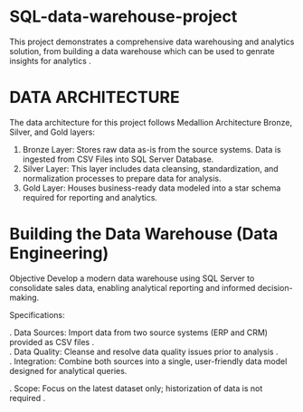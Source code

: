 # SQL-data-warehouse-project
This project demonstrates a comprehensive data warehousing and analytics solution, from building a data warehouse which can be used to genrate insights
for analytics .

# DATA ARCHITECTURE
  The data architecture for this project follows Medallion Architecture Bronze, Silver, and Gold layers:
  
  1. Bronze Layer: Stores raw data as-is from the source systems. Data is ingested from CSV Files into SQL Server Database.
  2. Silver Layer: This layer includes data cleansing, standardization, and normalization processes to prepare data for analysis.
  3. Gold Layer: Houses business-ready data modeled into a star schema required for reporting and analytics.


# Building the Data Warehouse (Data Engineering)
 
 Objective
  Develop a modern data warehouse using SQL Server to consolidate sales data, enabling analytical reporting and informed decision-making.
  
  Specifications:
  
   . Data Sources: Import data from two source systems (ERP and CRM) provided as CSV files .                                                                                     
   . Data Quality: Cleanse and resolve data quality issues prior to analysis .                                                                                            
   . Integration: Combine both sources into a single, user-friendly data model designed for analytical queries.  
                                                                 
   . Scope: Focus on the latest dataset only; historization of data is not required .
